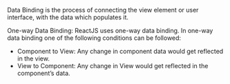 Data Binding is the process of connecting the view element or user interface,
with the data which populates it. 

One-way Data Binding: ReactJS uses one-way data binding. In one-way data 
binding one of the following conditions can be followed:

- Component to View: Any change in component data would get reflected in the view.
- View to Component: Any change in View would get reflected in the component’s data.